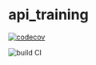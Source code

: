 # api_training

[![codecov](https://codecov.io/gh/DorianLL/api_training/branch/main/graph/badge.svg?token=bc6347c42d8e4fe79bdf3d8310b7caf4)](https://codecov.io/gh/DorianLL/api_training)

![build CI](https://github.com/DorianLL/api_training/actions/workflows/build.yml/badge.svg)
